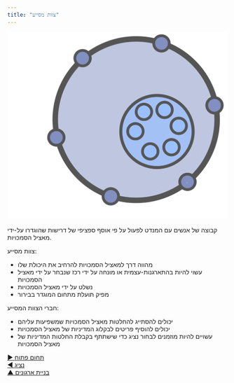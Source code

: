 ```yaml
---
title: "צוות מסייע"
---
```



![right,fit](img/structural-patterns/helping-team.png)

קבוצה של אנשים עם המנדט לפעול על פי אוסף ספציפי של דרישות שהוגדרו על-ידי מאציל הסמכויות.

צוות מסייע:

- מהווה דרך למאציל הסמכויות להרחיב את היכולת שלו
- עשוי להיות בהתארגנות-עצמית או מונחה על ידי רכז שנבחר על ידי מאציל הסמכויות
- נשלט על ידי מאציל הסמכויות
- מפיק תועלת מתחום המוגדר בבירור

חברי הצוות המסייע:

- יכולים להסתייג להחלטות מאציל הסמכויות שמשפיעות עליהם
- יכולים להוסיף פריטים לבקלוג המדיניות של מאציל הסמכויות
- עשויים להיות מוזמנים לבחור נציג כדי שישתתף בקבלת החלטות המדיניות של מאציל הסמכויות

[&#9654; תחום פתוח](open-domain.html)<br/>[&#9664; נציג](representative.html)<br/>[&#9650; בניית ארגונים](building-organizations.html)

